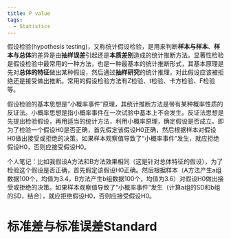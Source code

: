```yaml
---
title: P value
tags:
  - Statistics
---
```


假设检验(hypothesis testing)，又称统计假设检验，是用来判断**样本与样本**、**样本与总体**的差异是由**抽样误差**引起还是**本质差别**造成的统计推断方法。显著性检验是假设检验中最常用的一种方法，也是一种最基本的统计推断形式，其基本原理是先对**总体的特征**做出某种假设，然后通过**抽样研究**的统计推理，对此假设应该被拒绝还是接受做出推断。常用的假设检验方法有Z检验、t检验、卡方检验、F检验等。

假设检验的基本思想是“小概率事件”原理，其统计推断方法是带有某种概率性质的反证法。小概率思想是指小概率事件在一次试验中基本上不会发生。反证法思想是先提出检验假设，再用适当的统计方法，利用小概率原理，确定假设是否成立。即为了检验一个假设H0是否正确，首先假定该假设H0正确，然后根据样本对假设H0做出接受或拒绝的决策。如果样本观察值导致了“小概率事件”发生，就应拒绝假设H0，否则应接受假设H0。

个人笔记：比如我假设A方法和B方法效果相同（这是针对总体特征的假设），为了检验这个假设是否正确，首先假定该假设H0正确。然后根据样本（A方法产生a组数据100个，均值为3.4，B方法产生b组数据100个，均值为3.6）对假设H0做出接受或拒绝的决策。如果样本观察值导致了“小概率事件”发生（计算a组的SD和b组的SD，结合），就应拒绝假设H0，否则应接受假设H0。


# 标准差与标准误差Standard